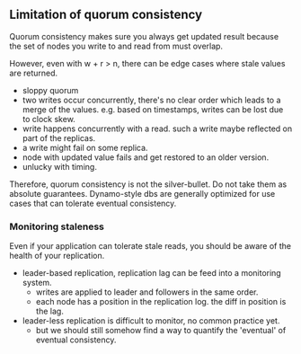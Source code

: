 
## Limitation of quorum consistency
Quorum consistency makes sure you always get updated result because the set of nodes you write to and read from must overlap.

However, even with w + r > n, there can be edge cases where stale values are returned.
- sloppy quorum
- two writes occur concurrently, there's no clear order which leads to a merge of the values. e.g. based on timestamps, writes can be lost due to clock skew.
- write happens concurrently with a read. such a write maybe reflected on part of the replicas.
- a write might fail on some replica.
- node with updated value fails and get restored to an older version.
- unlucky with timing.

Therefore, quorum consistency is not the silver-bullet. Do not take them as absolute guarantees. 
Dynamo-style dbs are generally optimized for use cases that can tolerate eventual consistency.

### Monitoring staleness
Even if your application can tolerate stale reads, you should be aware of the health of your replication.
- leader-based replication, replication lag can be feed into a monitoring system.
  - writes are applied to leader and followers in the same order.
  - each node has a position in the replication log. the diff in position is the lag.
- leader-less replication is difficult to monitor, no common practice yet.
  - but we should still somehow find a way to quantify the 'eventual' of eventual consistency.
  
